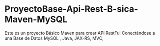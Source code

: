 # ProyectoBase-Api-Rest-B-sica-Maven-MySQL
Este es un proyecto Básico Maven para crear API RestFul Conectándose a una Base de Datos MySQL , Java, JAX-RS, MVC,  
